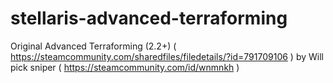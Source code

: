 # stellaris-advanced-terraforming
Original Advanced Terraforming (2.2+) ( https://steamcommunity.com/sharedfiles/filedetails/?id=791709106 ) by Will pick sniper ( https://steamcommunity.com/id/wnmnkh )
